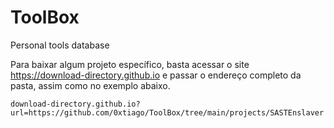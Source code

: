 # ToolBox
Personal tools database

Para baixar algum projeto específico, basta acessar o site https://download-directory.github.io e passar o endereço completo da pasta, assim como no exemplo abaixo.

`download-directory.github.io?url=https://github.com/0xtiago/ToolBox/tree/main/projects/SASTEnslaver`